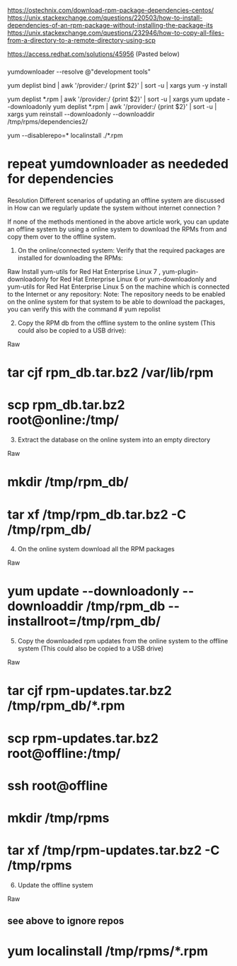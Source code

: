 https://ostechnix.com/download-rpm-package-dependencies-centos/
https://unix.stackexchange.com/questions/220503/how-to-install-dependencies-of-an-rpm-package-without-installing-the-package-its
https://unix.stackexchange.com/questions/232946/how-to-copy-all-files-from-a-directory-to-a-remote-directory-using-scp

https://access.redhat.com/solutions/45956
(Pasted below)

###

yumdownloader --resolve @"development tools"


yum deplist bind | awk '/provider:/ {print $2}' | sort -u |   xargs yum -y install

yum deplist *.rpm | awk '/provider:/ {print $2}' | sort -u |   xargs yum update --downloadonly
yum deplist *.rpm | awk '/provider:/ {print $2}' | sort -u |   xargs yum reinstall --downloadonly --downloaddir /tmp/rpms/dependencies2/

yum --disablerepo=* localinstall ./*.rpm

# repeat yumdownloader as neededed for dependencies

###

Resolution
Different scenarios of updating an offline system are discussed in How can we regularly update the system without internet connection ?

If none of the methods mentioned in the above article work, you can update an offline system by using a online system to download the RPMs from and copy them over to the offline system.

1) On the online/connected system: Verify that the required packages are installed for downloading the RPMs:

Raw
Install yum-utils for Red Hat Enterprise Linux 7 , yum-plugin-downloadonly for Red Hat Enterprise Linux 6 or yum-downloadonly and yum-utils for Red Hat Enterprise Linux 5 on the machine which is connected to the Internet or any repository:
Note: The repository needs to be enabled on the online system for that system to be able to download the packages, you can verify this with the command # yum repolist

2) Copy the RPM db from the offline system to the online system (This could also be copied to a USB drive):

Raw
# tar cjf rpm_db.tar.bz2 /var/lib/rpm
# scp rpm_db.tar.bz2 root@online:/tmp/
3) Extract the database on the online system into an empty directory

Raw
# mkdir /tmp/rpm_db/
# tar xf /tmp/rpm_db.tar.bz2 -C /tmp/rpm_db/
4) On the online system download all the RPM packages

Raw
# yum update --downloadonly --downloaddir /tmp/rpm_db --installroot=/tmp/rpm_db/
5) Copy the downloaded rpm updates from the online system to the offline system (This could also be copied to a USB drive)

Raw
# tar cjf rpm-updates.tar.bz2 /tmp/rpm_db/*.rpm
# scp rpm-updates.tar.bz2 root@offline:/tmp/
# ssh root@offline
# mkdir /tmp/rpms
# tar xf /tmp/rpm-updates.tar.bz2 -C /tmp/rpms
6) Update the offline system

Raw
## see above to ignore repos
# yum localinstall /tmp/rpms/*.rpm


